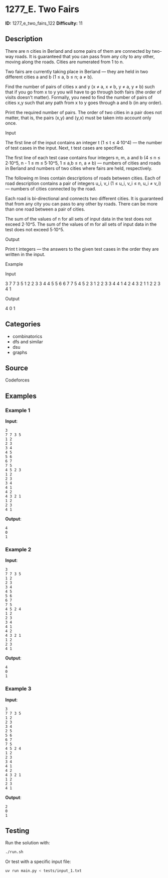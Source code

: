 # 1277_E. Two Fairs

**ID:** 1277_e_two_fairs_122
**Difficulty:** 11

## Description

There are n cities in Berland and some pairs of them are connected by two-way roads. It is guaranteed that you can pass from any city to any other, moving along the roads. Cities are numerated from 1 to n.

Two fairs are currently taking place in Berland — they are held in two different cities a and b (1 ≤ a, b ≤ n; a ≠ b).

Find the number of pairs of cities x and y (x ≠ a, x ≠ b, y ≠ a, y ≠ b) such that if you go from x to y you will have to go through both fairs (the order of visits doesn't matter). Formally, you need to find the number of pairs of cities x,y such that any path from x to y goes through a and b (in any order).

Print the required number of pairs. The order of two cities in a pair does not matter, that is, the pairs (x,y) and (y,x) must be taken into account only once.

Input

The first line of the input contains an integer t (1 ≤ t ≤ 4⋅10^4) — the number of test cases in the input. Next, t test cases are specified.

The first line of each test case contains four integers n, m, a and b (4 ≤ n ≤ 2⋅10^5, n - 1 ≤ m ≤ 5⋅10^5, 1 ≤ a,b ≤ n, a ≠ b) — numbers of cities and roads in Berland and numbers of two cities where fairs are held, respectively.

The following m lines contain descriptions of roads between cities. Each of road description contains a pair of integers u_i, v_i (1 ≤ u_i, v_i ≤ n, u_i ≠ v_i) — numbers of cities connected by the road.

Each road is bi-directional and connects two different cities. It is guaranteed that from any city you can pass to any other by roads. There can be more than one road between a pair of cities.

The sum of the values of n for all sets of input data in the test does not exceed 2⋅10^5. The sum of the values of m for all sets of input data in the test does not exceed 5⋅10^5.

Output

Print t integers — the answers to the given test cases in the order they are written in the input.

Example

Input


3
7 7 3 5
1 2
2 3
3 4
4 5
5 6
6 7
7 5
4 5 2 3
1 2
2 3
3 4
4 1
4 2
4 3 2 1
1 2
2 3
4 1


Output


4
0
1

## Categories

- combinatorics
- dfs and similar
- dsu
- graphs

## Source

Codeforces

## Examples

### Example 1

**Input**:
```
3
7 7 3 5
1 2
2 3
3 4
4 5
5 6
6 7
7 5
4 5 2 3
1 2
2 3
3 4
4 1
4 2
4 3 2 1
1 2
2 3
4 1
```

**Output**:
```
4
0
1
```

### Example 2

**Input**:
```
3
7 7 3 5
1 2
2 3
3 4
4 5
5 6
6 7
7 5
4 5 2 4
1 2
2 3
3 4
4 1
4 2
4 3 2 1
1 2
2 3
4 1
```

**Output**:
```
4
0
1
```

### Example 3

**Input**:
```
3
7 7 3 5
1 2
2 3
3 4
2 5
5 6
6 7
7 5
4 5 2 4
1 2
2 3
3 4
4 1
4 2
4 3 2 1
1 2
2 3
4 1
```

**Output**:
```
2
0
1
```


## Testing

Run the solution with:

```bash
./run.sh
```

Or test with a specific input file:

```bash
uv run main.py < tests/input_1.txt
```
